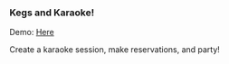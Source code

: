 ### Kegs and Karaoke!
Demo: [Here](http://kegsandkaraoke.herokuapp.com)

Create a karaoke session, make reservations, and party!
